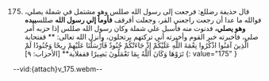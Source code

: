 175. قال حذيفة رضللع: فرجعت إلى رسول الله صللس وهو مشتمل في شملة يصلي، فوالله ما عدا أن رجعت راجعني القر، وجعلت أقرقف **فأومأ إلي رسول الله** صللس**بيده وهو يصلي،** فدنوت منه فأسبل علي شملة وكان رسول الله صللس إذا حزبه أمر صلى، فأخبرته خبر القوم وأخبرته أني تركتهم يرتحلون، وأنزل الله تعالى:  ** قفتحاية الَّذِينَ آمَنُوا اذْكُرُوا نِعْمَةَ اللَّهِ عَلَيْكُمْ إِذْ جَاءَتْكُمْ جُنُودٌ فَأَرْسَلْنَا عَلَيْهِمْ رِيحًا وَجُنُودًا لَمْ تَرَوْهَا وَكَانَ اللَّهُ بِمَا تَعْمَلُونَ بَصِيرًا ققفلاية** [الأحزاب: ٩]
{: value="175" }

--vid:{attach}v_175.webm--
